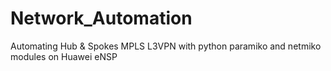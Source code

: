 # Network_Automation
Automating Hub &amp; Spokes MPLS L3VPN with python paramiko and netmiko modules on Huawei eNSP
